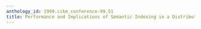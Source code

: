 ```yaml
---
anthology_id: 1999.cikm_conference-99.51
title: Performance and Implications of Semantic Indexing in a Distributed Environment
---
```

